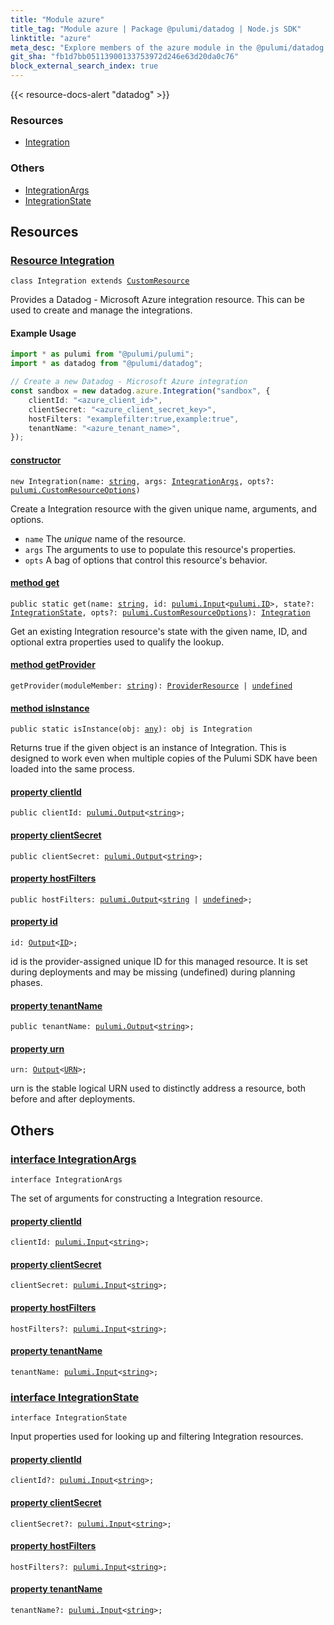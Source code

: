 ```yaml
---
title: "Module azure"
title_tag: "Module azure | Package @pulumi/datadog | Node.js SDK"
linktitle: "azure"
meta_desc: "Explore members of the azure module in the @pulumi/datadog package."
git_sha: "fb1d7bb05113900133753972d246e63d20da0c76"
block_external_search_index: true
---
```


<!-- WARNING: this page was generated by a tool. Do not edit it by hand. -->
<!-- To change it, please see https://github.com/pulumi/docs/tree/master/tools/tscdocgen. -->

{{< resource-docs-alert "datadog" >}}




<h3>Resources</h3>
<ul class="api">
    <li><a href="#Integration"><span class="symbol resource"></span>Integration</a></li>
</ul>


<h3>Others</h3>
<ul class="api">
    <li><a href="#IntegrationArgs"><span class="symbol api"></span>IntegrationArgs</a></li>
    <li><a href="#IntegrationState"><span class="symbol api"></span>IntegrationState</a></li>
</ul>


<h2 id="resources">Resources</h2>
<h3 class="pdoc-module-header" id="Integration" data-link-title="Integration">
    <a href="https://github.com/pulumi/pulumi-datadog/blob/fb1d7bb05113900133753972d246e63d20da0c76/sdk/nodejs/azure/integration.ts#L25">
        Resource <strong>Integration</strong>
    </a>
</h3>

<pre class="highlight"><code><span class='kr'>class</span> <span class='nx'>Integration</span> <span class='kr'>extends</span> <a href='/docs/reference/pkg/nodejs/pulumi/pulumi/#CustomResource'>CustomResource</a></code></pre>

Provides a Datadog - Microsoft Azure integration resource. This can be used to create and manage the integrations.

#### Example Usage

```typescript
import * as pulumi from "@pulumi/pulumi";
import * as datadog from "@pulumi/datadog";

// Create a new Datadog - Microsoft Azure integration
const sandbox = new datadog.azure.Integration("sandbox", {
    clientId: "<azure_client_id>",
    clientSecret: "<azure_client_secret_key>",
    hostFilters: "examplefilter:true,example:true",
    tenantName: "<azure_tenant_name>",
});
```

<h4 class="pdoc-member-header" id="Integration-constructor">
<a class="pdoc-child-name" href="https://github.com/pulumi/pulumi-datadog/blob/fb1d7bb05113900133753972d246e63d20da0c76/sdk/nodejs/azure/integration.ts#L56"> <b>constructor</b></a>
</h4>


<pre class="highlight"><code><span class='kd'></span><span class='kd'>new</span> Integration(name: <span class='kd'><a href='https://developer.mozilla.org/en-US/docs/Web/JavaScript/Reference/Global_Objects/String'>string</a></span>, args: <a href='#IntegrationArgs'>IntegrationArgs</a>, opts?: <a href='/docs/reference/pkg/nodejs/pulumi/pulumi/#CustomResourceOptions'>pulumi.CustomResourceOptions</a>)</code></pre>


Create a Integration resource with the given unique name, arguments, and options.

* `name` The _unique_ name of the resource.
* `args` The arguments to use to populate this resource&#39;s properties.
* `opts` A bag of options that control this resource&#39;s behavior.

<h4 class="pdoc-member-header" id="Integration-get">
<a class="pdoc-child-name" href="https://github.com/pulumi/pulumi-datadog/blob/fb1d7bb05113900133753972d246e63d20da0c76/sdk/nodejs/azure/integration.ts#L35">method <b>get</b></a>
</h4>


<pre class="highlight"><code><span class='kd'>public static </span>get(name: <span class='kd'><a href='https://developer.mozilla.org/en-US/docs/Web/JavaScript/Reference/Global_Objects/String'>string</a></span>, id: <a href='/docs/reference/pkg/nodejs/pulumi/pulumi/#Input'>pulumi.Input</a>&lt;<a href='/docs/reference/pkg/nodejs/pulumi/pulumi/#ID'>pulumi.ID</a>&gt;, state?: <a href='#IntegrationState'>IntegrationState</a>, opts?: <a href='/docs/reference/pkg/nodejs/pulumi/pulumi/#CustomResourceOptions'>pulumi.CustomResourceOptions</a>): <a href='#Integration'>Integration</a></code></pre>


Get an existing Integration resource's state with the given name, ID, and optional extra
properties used to qualify the lookup.

<h4 class="pdoc-member-header" id="Integration-getProvider">
<a class="pdoc-child-name" href="https://github.com/pulumi/pulumi-datadog/blob/fb1d7bb05113900133753972d246e63d20da0c76/sdk/nodejs/azure/integration.ts#L25">method <b>getProvider</b></a>
</h4>


<pre class="highlight"><code><span class='kd'></span>getProvider(moduleMember: <span class='kd'><a href='https://developer.mozilla.org/en-US/docs/Web/JavaScript/Reference/Global_Objects/String'>string</a></span>): <a href='/docs/reference/pkg/nodejs/pulumi/pulumi/#ProviderResource'>ProviderResource</a> | <span class='kd'><a href='https://developer.mozilla.org/en-US/docs/Web/JavaScript/Reference/Global_Objects/undefined'>undefined</a></span></code></pre>

<h4 class="pdoc-member-header" id="Integration-isInstance">
<a class="pdoc-child-name" href="https://github.com/pulumi/pulumi-datadog/blob/fb1d7bb05113900133753972d246e63d20da0c76/sdk/nodejs/azure/integration.ts#L46">method <b>isInstance</b></a>
</h4>


<pre class="highlight"><code><span class='kd'>public static </span>isInstance(obj: <span class='kd'><a href='https://www.typescriptlang.org/docs/handbook/basic-types.html#any'>any</a></span>): obj is Integration</code></pre>


Returns true if the given object is an instance of Integration.  This is designed to work even
when multiple copies of the Pulumi SDK have been loaded into the same process.

<h4 class="pdoc-member-header" id="Integration-clientId">
<a class="pdoc-child-name" href="https://github.com/pulumi/pulumi-datadog/blob/fb1d7bb05113900133753972d246e63d20da0c76/sdk/nodejs/azure/integration.ts#L53">property <b>clientId</b></a>
</h4>

<pre class="highlight"><code><span class='kd'>public </span>clientId: <a href='/docs/reference/pkg/nodejs/pulumi/pulumi/#Output'>pulumi.Output</a>&lt;<span class='kd'><a href='https://developer.mozilla.org/en-US/docs/Web/JavaScript/Reference/Global_Objects/String'>string</a></span>&gt;;</code></pre>
<h4 class="pdoc-member-header" id="Integration-clientSecret">
<a class="pdoc-child-name" href="https://github.com/pulumi/pulumi-datadog/blob/fb1d7bb05113900133753972d246e63d20da0c76/sdk/nodejs/azure/integration.ts#L54">property <b>clientSecret</b></a>
</h4>

<pre class="highlight"><code><span class='kd'>public </span>clientSecret: <a href='/docs/reference/pkg/nodejs/pulumi/pulumi/#Output'>pulumi.Output</a>&lt;<span class='kd'><a href='https://developer.mozilla.org/en-US/docs/Web/JavaScript/Reference/Global_Objects/String'>string</a></span>&gt;;</code></pre>
<h4 class="pdoc-member-header" id="Integration-hostFilters">
<a class="pdoc-child-name" href="https://github.com/pulumi/pulumi-datadog/blob/fb1d7bb05113900133753972d246e63d20da0c76/sdk/nodejs/azure/integration.ts#L55">property <b>hostFilters</b></a>
</h4>

<pre class="highlight"><code><span class='kd'>public </span>hostFilters: <a href='/docs/reference/pkg/nodejs/pulumi/pulumi/#Output'>pulumi.Output</a>&lt;<span class='kd'><a href='https://developer.mozilla.org/en-US/docs/Web/JavaScript/Reference/Global_Objects/String'>string</a></span> | <span class='kd'><a href='https://developer.mozilla.org/en-US/docs/Web/JavaScript/Reference/Global_Objects/undefined'>undefined</a></span>&gt;;</code></pre>
<h4 class="pdoc-member-header" id="Integration-id">
<a class="pdoc-child-name" href="https://github.com/pulumi/pulumi-datadog/blob/fb1d7bb05113900133753972d246e63d20da0c76/sdk/nodejs/azure/integration.ts#L25">property <b>id</b></a>
</h4>

<pre class="highlight"><code><span class='kd'></span>id: <a href='/docs/reference/pkg/nodejs/pulumi/pulumi/#Output'>Output</a>&lt;<a href='/docs/reference/pkg/nodejs/pulumi/pulumi/#ID'>ID</a>&gt;;</code></pre>

id is the provider-assigned unique ID for this managed resource.  It is set during
deployments and may be missing (undefined) during planning phases.

<h4 class="pdoc-member-header" id="Integration-tenantName">
<a class="pdoc-child-name" href="https://github.com/pulumi/pulumi-datadog/blob/fb1d7bb05113900133753972d246e63d20da0c76/sdk/nodejs/azure/integration.ts#L56">property <b>tenantName</b></a>
</h4>

<pre class="highlight"><code><span class='kd'>public </span>tenantName: <a href='/docs/reference/pkg/nodejs/pulumi/pulumi/#Output'>pulumi.Output</a>&lt;<span class='kd'><a href='https://developer.mozilla.org/en-US/docs/Web/JavaScript/Reference/Global_Objects/String'>string</a></span>&gt;;</code></pre>
<h4 class="pdoc-member-header" id="Integration-urn">
<a class="pdoc-child-name" href="https://github.com/pulumi/pulumi-datadog/blob/fb1d7bb05113900133753972d246e63d20da0c76/sdk/nodejs/azure/integration.ts#L25">property <b>urn</b></a>
</h4>

<pre class="highlight"><code><span class='kd'></span>urn: <a href='/docs/reference/pkg/nodejs/pulumi/pulumi/#Output'>Output</a>&lt;<a href='/docs/reference/pkg/nodejs/pulumi/pulumi/#URN'>URN</a>&gt;;</code></pre>

urn is the stable logical URN used to distinctly address a resource, both before and after
deployments.



<h2 id="apis">Others</h2>
<h3 class="pdoc-module-header" id="IntegrationArgs" data-link-title="IntegrationArgs">
    <a href="https://github.com/pulumi/pulumi-datadog/blob/fb1d7bb05113900133753972d246e63d20da0c76/sdk/nodejs/azure/integration.ts#L114">
        interface <strong>IntegrationArgs</strong>
    </a>
</h3>

<pre class="highlight"><code><span class='kr'>interface</span> <span class='nx'>IntegrationArgs</span></code></pre>

The set of arguments for constructing a Integration resource.

<h4 class="pdoc-member-header" id="IntegrationArgs-clientId">
<a class="pdoc-child-name" href="https://github.com/pulumi/pulumi-datadog/blob/fb1d7bb05113900133753972d246e63d20da0c76/sdk/nodejs/azure/integration.ts#L115">property <b>clientId</b></a>
</h4>

<pre class="highlight"><code><span class='kd'></span>clientId: <a href='/docs/reference/pkg/nodejs/pulumi/pulumi/#Input'>pulumi.Input</a>&lt;<span class='kd'><a href='https://developer.mozilla.org/en-US/docs/Web/JavaScript/Reference/Global_Objects/String'>string</a></span>&gt;;</code></pre>
<h4 class="pdoc-member-header" id="IntegrationArgs-clientSecret">
<a class="pdoc-child-name" href="https://github.com/pulumi/pulumi-datadog/blob/fb1d7bb05113900133753972d246e63d20da0c76/sdk/nodejs/azure/integration.ts#L116">property <b>clientSecret</b></a>
</h4>

<pre class="highlight"><code><span class='kd'></span>clientSecret: <a href='/docs/reference/pkg/nodejs/pulumi/pulumi/#Input'>pulumi.Input</a>&lt;<span class='kd'><a href='https://developer.mozilla.org/en-US/docs/Web/JavaScript/Reference/Global_Objects/String'>string</a></span>&gt;;</code></pre>
<h4 class="pdoc-member-header" id="IntegrationArgs-hostFilters">
<a class="pdoc-child-name" href="https://github.com/pulumi/pulumi-datadog/blob/fb1d7bb05113900133753972d246e63d20da0c76/sdk/nodejs/azure/integration.ts#L117">property <b>hostFilters</b></a>
</h4>

<pre class="highlight"><code><span class='kd'></span>hostFilters?: <a href='/docs/reference/pkg/nodejs/pulumi/pulumi/#Input'>pulumi.Input</a>&lt;<span class='kd'><a href='https://developer.mozilla.org/en-US/docs/Web/JavaScript/Reference/Global_Objects/String'>string</a></span>&gt;;</code></pre>
<h4 class="pdoc-member-header" id="IntegrationArgs-tenantName">
<a class="pdoc-child-name" href="https://github.com/pulumi/pulumi-datadog/blob/fb1d7bb05113900133753972d246e63d20da0c76/sdk/nodejs/azure/integration.ts#L118">property <b>tenantName</b></a>
</h4>

<pre class="highlight"><code><span class='kd'></span>tenantName: <a href='/docs/reference/pkg/nodejs/pulumi/pulumi/#Input'>pulumi.Input</a>&lt;<span class='kd'><a href='https://developer.mozilla.org/en-US/docs/Web/JavaScript/Reference/Global_Objects/String'>string</a></span>&gt;;</code></pre>
<h3 class="pdoc-module-header" id="IntegrationState" data-link-title="IntegrationState">
    <a href="https://github.com/pulumi/pulumi-datadog/blob/fb1d7bb05113900133753972d246e63d20da0c76/sdk/nodejs/azure/integration.ts#L104">
        interface <strong>IntegrationState</strong>
    </a>
</h3>

<pre class="highlight"><code><span class='kr'>interface</span> <span class='nx'>IntegrationState</span></code></pre>

Input properties used for looking up and filtering Integration resources.

<h4 class="pdoc-member-header" id="IntegrationState-clientId">
<a class="pdoc-child-name" href="https://github.com/pulumi/pulumi-datadog/blob/fb1d7bb05113900133753972d246e63d20da0c76/sdk/nodejs/azure/integration.ts#L105">property <b>clientId</b></a>
</h4>

<pre class="highlight"><code><span class='kd'></span>clientId?: <a href='/docs/reference/pkg/nodejs/pulumi/pulumi/#Input'>pulumi.Input</a>&lt;<span class='kd'><a href='https://developer.mozilla.org/en-US/docs/Web/JavaScript/Reference/Global_Objects/String'>string</a></span>&gt;;</code></pre>
<h4 class="pdoc-member-header" id="IntegrationState-clientSecret">
<a class="pdoc-child-name" href="https://github.com/pulumi/pulumi-datadog/blob/fb1d7bb05113900133753972d246e63d20da0c76/sdk/nodejs/azure/integration.ts#L106">property <b>clientSecret</b></a>
</h4>

<pre class="highlight"><code><span class='kd'></span>clientSecret?: <a href='/docs/reference/pkg/nodejs/pulumi/pulumi/#Input'>pulumi.Input</a>&lt;<span class='kd'><a href='https://developer.mozilla.org/en-US/docs/Web/JavaScript/Reference/Global_Objects/String'>string</a></span>&gt;;</code></pre>
<h4 class="pdoc-member-header" id="IntegrationState-hostFilters">
<a class="pdoc-child-name" href="https://github.com/pulumi/pulumi-datadog/blob/fb1d7bb05113900133753972d246e63d20da0c76/sdk/nodejs/azure/integration.ts#L107">property <b>hostFilters</b></a>
</h4>

<pre class="highlight"><code><span class='kd'></span>hostFilters?: <a href='/docs/reference/pkg/nodejs/pulumi/pulumi/#Input'>pulumi.Input</a>&lt;<span class='kd'><a href='https://developer.mozilla.org/en-US/docs/Web/JavaScript/Reference/Global_Objects/String'>string</a></span>&gt;;</code></pre>
<h4 class="pdoc-member-header" id="IntegrationState-tenantName">
<a class="pdoc-child-name" href="https://github.com/pulumi/pulumi-datadog/blob/fb1d7bb05113900133753972d246e63d20da0c76/sdk/nodejs/azure/integration.ts#L108">property <b>tenantName</b></a>
</h4>

<pre class="highlight"><code><span class='kd'></span>tenantName?: <a href='/docs/reference/pkg/nodejs/pulumi/pulumi/#Input'>pulumi.Input</a>&lt;<span class='kd'><a href='https://developer.mozilla.org/en-US/docs/Web/JavaScript/Reference/Global_Objects/String'>string</a></span>&gt;;</code></pre>

